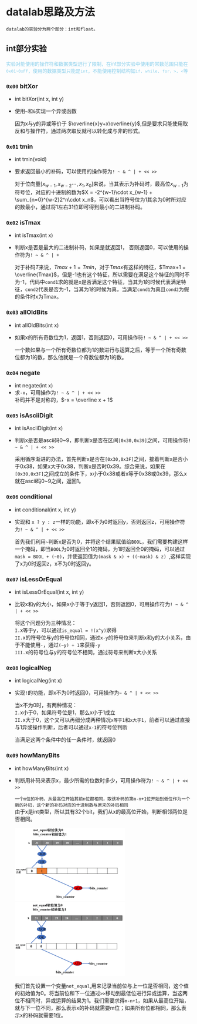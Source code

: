 # datalab思路及方法
`datalab的实验分为两个部分：int和float。`

## int部分实验
<font color=skyblue size =2pp>实验对能使用的操作符和数据类型进行了限制，在int部分实验中使用的常数范围只能在`0x01~0xFF`，使用的数据类型只能是`int`，不能使用控制结构如`if, while, for，>, <`等</font>

### `0x00` bitXor
- int bitXor(int x, int y)
- 使用`~`和`&`实现一个异或函数  
  
  因为x与y的异或等价于 $\overline{x}y+x\overline{y}$,但是要求只能使用取反和与操作符，通过两次取反就可以转化成与非的形式。


### `0x01` tmin
- int tmin(void)
- 要求返回最小的补码，可以使用的操作符为`! ~ & ^ | + << >>`  
  
  对于位向量$[x_{w-1},x_{w-2}\cdots, x_{1}, x_{0}]$来说，当其表示为补码时，最高位$x_{w-1}$为符号位，对应的十进制的数为$X = -2^{w-1}\cdot x_{w-1} + \sum_{n=0}^{w-2}2^n\cdot x_n$，可以看出当符号位为1其余为0时所对应的数最小，通过将1左右31位即可得到最小的二进制补码。

### `0x02` isTmax
- int isTmax(int x)
- 判断x是否是最大的二进制补码，如果是就返回1， 否则返回0，可以使用的操作符为`! ~ & ^ | +`  
  
  对于补码$T$来说，$Tmax+1=Tmin$，对于$Tmax$有这样的特征，$Tmax+1 = \overline{Tmax}$，但是-1也有这个特征，所以需要在满足这个特征的同时不为-1，代码中`cond1`求的就是x是否满足这个特征，当其为1的时候代表满足特征，`cond2`代表是否为-1，当其为1的时候为真，当满足`cond1`为真且`cond2`为假的条件时x为Tmax。

### `0x03` allOldBits
- int allOldBits(int x)
- 如果x的所有奇数位为1，返回1，否则返回0，可用操作符`! ~ & ^ | + << >>`  
  
  一个数如果与一个所有奇数位都为1的数进行与运算之后，等于一个所有奇数位都为1的数，那么他就是一个奇数位都为1的数。

### `0x04` negate
- int negate(int x)
- 求`-x`，可用操作为`! ~ & ^ | + << >>`  
  补码并不是对称的，$-x = \overline x + 1$

### `0x05` isAsciiDigit
- int isAsciiDigit(int x)
- 判断x是否是ascii码0~9，即判断x是否在区间`[0x30,0x39]`之间，可用操作符`! ~ & ^ | + << >> `  
  
  采用循序渐进的办法，首先判断x是否在`[0x30,0x3F]`之间，接着判断x是否小于0x38，如果x大于0x38，判断x是否时0x39。综合来说，如果在`[0x30,0x3F]`之间成立的条件下，x小于0x38或者x等于0x38或0x39，那么x就在ascii码0~9之间，返回1。

### `0x06` conditional
- int conditional(int x, int y)
- 实现和 `x ? y : z`一样的功能，即x不为0时返回y，否则返回z，可用操作符为`! ~ & ^ | + << >>`  
  
  首先我们利用`~`判断x是否为0，并将这个结果赋值给`BOOL`，我们需要构建这样一个掩码，即当`BOOL`为0时返回全1的掩码，为1时返回全0的掩码，可以通过`mask = BOOL + (~0)`，并使返回值为`(mask & x) + ((~mask) & z) `,这样实现了x为0时返回z，x不为0时返回y。

### `0x07` isLessOrEqual
- int isLessOrEqual(int x, int y)
- 比较x和y的大小，如果x小于等于y返回1，否则返回0，可用操作符为`! ~ & ^ | + << >>`
  
  将这个问题分为三种情况：  
  `I.`x等于y，可以通过`is_equal = !(x^y)`求得    
  `II.`x的符号位与y的符号位相同，通过`x-y`的符号位来判断x和y的大小关系，由于不能使用`-`，通过`(~y) + 1`来获得`-y`  
  `III.`x的符号位与y的符号位不相同，通过符号来判断x大小关系

### `0x08` logicalNeg
- int logicalNeg(int x)
- 实现`!`的功能，即x不为0时返回0，可用操作为`~ & ^ | + << >>`

  当x不为0时，有两种情况：  
  `I.`x小于0，如果符号位是1，那么x小于1成立  
  `II.`x大于0，这个又可以再细分成两种情况`x等于1`和`x大于1`，前者可以通过直接与1异或操作判断，后者可以通过`x-1`的符号位判断  

  当满足这两个条件中的任一条件时，就返回0

### `0x09` howManyBits
- int howManyBits(int x)
- 判断用补码来表示x，最少所需的位数时多少，可用操作符为`! ~ & ^ | + << >>`

  `一个m位的补码，从最高位开始其前n位都相同，取该补码的第m-n+1位开始到低位作为一个新的补码，这个新的补码对应的十进制数与原来的补码相同`  
  由于x是int类型，所以其有32个bit，我们从x的最高位开始，判断相邻两位是否相同。

  <img src="pictures/32.gif" width=300 height=200>

  <img src="pictures/31.gif" width=300 height=200>
  
  我们首先设置一个变量`not_equal`,用来记录当前位与上一位是否相同，这个值的初始值为0。将当前位和下一位通过`>>`移动到最低位进行异或运算，当这两位不相同时，异或运算的结果为1。我们需要求得`m-n+1`，如果从最高位开始，就与下一位不同，那么表示x的补码就需要m位；如果所有位都相同，那么表示x的补码就需要1位。

  
  

